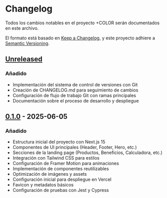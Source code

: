 # Changelog

Todos los cambios notables en el proyecto +COLOR serán documentados en este archivo.

El formato está basado en [Keep a Changelog](https://keepachangelog.com/es-ES/1.0.0/),
y este proyecto adhiere a [Semantic Versioning](https://semver.org/spec/v2.0.0.html).

## [Unreleased]

### Añadido
- Implementación del sistema de control de versiones con Git
- Creación de CHANGELOG.md para seguimiento de cambios
- Configuración de flujo de trabajo Git con ramas principales
- Documentación sobre el proceso de desarrollo y despliegue

## [0.1.0] - 2025-06-05

### Añadido
- Estructura inicial del proyecto con Next.js 15
- Componentes de UI principales (Header, Footer, Hero, etc.)
- Secciones de la landing page (Productos, Beneficios, Calculadora, etc.)
- Integración con Tailwind CSS para estilos
- Configuración de Framer Motion para animaciones
- Implementación de componentes reutilizables
- Optimización de imágenes y assets
- Configuración inicial para despliegue en Vercel
- Favicon y metadatos básicos
- Configuración de pruebas con Jest y Cypress

[Unreleased]: https://github.com/usuario/+color/compare/v0.1.0...HEAD
[0.1.0]: https://github.com/usuario/+color/releases/tag/v0.1.0
